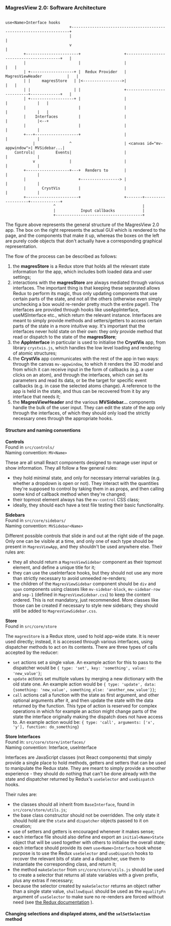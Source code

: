### MagresView 2.0: Software Architecture


```
                                                       use<Name>Interface hooks  
                            +---------------------------------------------------------------------+  
                            |                                                                     |  
                            v                                                                     |  
        +-----------------------+                   +-----------------------------------------+   |  
        |                       |                   |                                         |   |  
        | +-------------------+ |  Redux Provider   |              MagresViewHeader           |   |  
        | |     magresStore   | |<----------------->|                                         |   |  
        | |                   | |                   +---------------------------+-------------+   |  
        | +-------------------+ |                   |                           |             |   |  
        |                       |                   |                           |             |   |  
        |    Interfaces         |                   |                           |             |<--+  
        |                       |                   |                           |             |  
        +---+-------------------+                   |                           |             |  
            |               ^                       | <canvas id="mv-appwindow">| MVSidebar...|  
    Controls|         Events|                       |                           |             |  
            v               |                       |                           |             |  
        +-------------------+---+  Renders to       |                           |             |  
        |                       +-----------------> |                           |             |  
        |       CrystVis        |                   |                           |             |  
        +-----------------------+                   +-------+-------------------+-------------+  
                     ^                                      |  
                     |           Input callbacks            |  
                     +--------------------------------------+  
```

The figure above represents the general structure of the MagresView 2.0 app. The box on the right
represents the actual GUI which is rendered to the page, and the components that make it up, 
whereas the boxes on the left are purely code objects that don't actually have a corresponding
graphical representation.

The flow of the process can be described as follows:

1. the **magresStore** is a Redux store that holds all the relevant state information for the app, which includes both loaded data and user settings;
2. interactions with the **magresStore** are always mediated through various interfaces. The important thing is that keeping these separated allows Redux to perform its magic, thus only updating components that use certain parts of the state, and not all the others (otherwise even simply unchecking a box would re-render pretty much the entire page!). The interfaces are provided through hooks like useAppInterface, useMSInterface etc., which return the relevant instance. Interfaces are meant to simply provide methods and setters/getters to access certain parts of the state in a more intuitive way. It's important that the interfaces never hold state on their own: they only provide method that read or dispatch to the state of the **magresStore**;
3. the **AppInterface** in particular is used to initialise the **CrystVis** app, from library `crystvis.js`, which handles the low level loading and rendering of atomic structures;
4. the **CrystVis** app communicates with the rest of the app in two ways: through the canvas `mv-appwindow`, to which it renders the 3D model and from which it can receive input in the form of callbacks (e.g. a user clicks on an atom), and through the interfaces, which can set its parameters and read its data, or be the target for specific event callbacks (e.g. in case the selected atoms change). A reference to the app is held in the state, and thus can be recovered from it by any interface that needs it;
5. the **MagresViewHeader** and the various **MVSidebar...** components handle the bulk of the user input. They can edit the state of the app only through the interfaces, of which they should only load the strictly necessary ones through the appropriate hooks.

#### Structure and naming conventions

**Controls**  
Found in `src/controls/`  
Naming convention: `MV<Name>`

These are all small React components designed to manage user input or show information. They all follow a few general rules:

* they hold minimal state, and only for necessary internal variables (e.g. whether a dropdown is open or not). They interact with the quantities they're supposed to control by taking them in as props, and then calling some kind of callback method when they're changed;
* their topmost element always has the `mv-control` CSS class;
* ideally, they should each have a test file testing their basic functionality.

**Sidebars**  
Found in `src/core/sidebars/`  
Naming convention: `MVSidebar<Name>`

Different possible controls that slide in and out at the right side of the page. Only one can be visible at a time, and only one of each type should be present in `MagresViewApp`, and they shouldn't be used anywhere else. Their rules are:

* they all should return a `MagresViewSidebar` component as their topmost element, and define a unique title for it; 
* they can use the use<Name>Interface hooks, but they should not use any more than strictly necessary to avoid unneeded re-renders;
* the children of the `MagresViewSidebar` component should be `div` and `span` components using classes like `mv-sidebar-block`, `mv-sidebar-row` and `sep-1` (defined in `MagresViewSidebar.css`) to keep the content ordered. This is not mandatory, just recommended. More classes like those can be created if necessary to style new sidebars; they should still be added to `MagresViewSidebar.css`.

**Store**  
Found in `src/core/store`

The `magresStore` is a Redux store, used to hold app-wide state. It is never used directly; instead, it is accessed through various interfaces, using dispatcher methods to act on its contents. There are three types of calls accepted by the reducer:

* `set` actions set a single value. An example action for this to pass to the dispatcher would be `{ type: 'set', key: 'something', value: 'new_value'}`;
* `update` actions set multiple values by merging a new dictionary with the old state one. An example action would be `{ type: 'update', data: {something: 'new_value', something_else: 'another_new_value'}}`;
* `call` actions call a function with the state as first argument, and other optional arguments after it, and then update the state with the data returned by the function. This type of action is reserved for complex operations in which for example an action might change parts of the state the interface originally making the dispatch does not have access to. An example action would be: `{ type: 'call', arguments: ['x', 'y'], function: do_something}`

**Store Interfaces**  
Found in: `src/core/store/interfaces/`  
Naming convention: <Name>Interface, use<Name>Interface

Interfaces are JavaScript classes (not React components) that simply provide a single place to hold methods, getters and setters that can be used to manipulate the Redux state. They are meant to simply provide a smoother experience - they should do nothing that can't be done already with the state and dispatcher returned by Redux's `useSelector` and `useDispatch` hooks.

Their rules are:

* the classes should all inherit from `BaseInterface`, found in `src/core/store/utils.js`;
* the base class constructor should not be overridden. The only state it should hold are the `state` and `dispatcher` objects passed to it on creation;
* use of setters and getters is encouraged whenever it makes sense;
* each interface file should also define and export an `initial<Name>State` object that will be used together with others to initialise the overall state;
* each interface should provide its own `use<Name>Interface` hook whose purpose is to use the Redux `useSelector` and `useDispatch` hooks to recover the relevant bits of state and a dispatcher, use them to instantiate the corresponding class, and return it;
* the method `makeSelector` from `src/core/store/utils.js` should be used to create a selector that returns all state variables with a given prefix, plus any extras if necessary;
* because the selector created by `makeSelector` returns an object rather than a single state value, `shallowEqual` should be used as the `equalityFn` argument of `useSelector` to make sure no re-renders are forced without need (see [the Redux documentation](https://react-redux.js.org/api/hooks#equality-comparisons-and-updates) ).

#### Changing selections and displayed atoms, and the `selSetSelection` method

